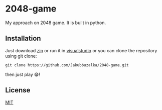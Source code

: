 # 2048-game
My approach on 2048 game. It is built in python. 

## Installation
Just download [zip](https://github.com/Jakubbuzalka/2048-game/archive/master.zip) or run it in 
[visualstudio](git-client://clone?repo=https%3A%2F%2Fgithub.com%2FJakubbuzalka%2F2048-game) or
you can clone the repository using git clone:

```
git clone https://github.com/Jakubbuzalka/2048-game.git
```

then just play 😁!

## License
[MIT](LICENSE)

